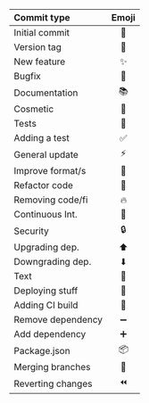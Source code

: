 
|Commit type	       | Emoji
|:------------------|:-------------:|
| Initial commit	   |  🎉          |
| Version tag	       |  🔖         
| New feature	       |  ✨         
| Bugfix	           |  🐛        
| Documentation	     |  📚         
| Cosmetic	         |  💄        
| Tests	             |  🚨         
| Adding a test	     |  ✅ 
| General update	   |  ⚡ 
| Improve format/s   |  🎨          
| Refactor code	     |  🔨          
| Removing code/fi   |  🔥          
| Continuous Int.	   |  💚          
| Security	         |  🔒          
| Upgrading dep.	   |  ⬆	          
| Downgrading dep.   |  ⬇          	
| Text            	 |  📝          
| Deploying stuff	   |  🚀
| Adding CI build 	 |  👷
| Remove dependency  |	➖
| Add dependency	   |  ➕
| Package.json    	 |  📦
| Merging branches	 |  🔀
| Reverting changes  |	⏪	